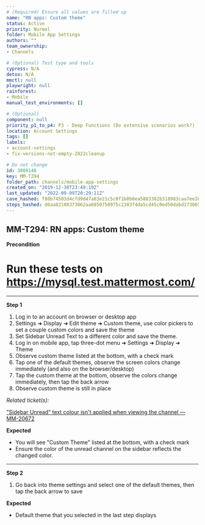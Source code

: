 ```yaml
---
# (Required) Ensure all values are filled up
name: "RN apps: Custom theme"
status: Active
priority: Normal
folder: Mobile App Settings
authors: ""
team_ownership: 
- Channels

# (Optional) Test type and tools
cypress: N/A
detox: N/A
mmctl: null
playwright: null
rainforest: 
- Mobile
manual_test_environments: []

# (Optional)
component: null
priority_p1_to_p4: P3 - Deep Functions (Do extensive scenarios work?)
location: Account Settings
tags: []
labels: 
- account-settings
- fix-versions-not-empty-2022cleanup

# Do not change
id: 3808148
key: MM-T294
folder_path: channels/mobile-app-settings
created_on: "2019-12-30T23:49:19Z"
last_updated: "2022-09-09T20:29:11Z"
case_hashed: f80b74503d4cfd9d47a83e21c5c0f1b0b0ea5883382b318983caa7ee28816c6573b41eb0d5b686f0cb96482e148be916
steps_hashed: d6aa82108373062aa6850750975c2383f4da5cd45c0ed50dabd1730652cf795025886b9ed75756a68687d66f1deac62c
---
```


## MM-T294: RN apps: Custom theme

**Precondition**

# Run these tests on <https://mysql.test.mattermost.com/>

---

**Step 1**

1. Log in to an account on browser or desktop app
2. Settings ➜ Display ➜ Edit theme ➜ Custom theme, use color pickers to set a couple custom colors and save the theme
3. Set Sidebar Unread Text to a different color and save the theme.
4. Log in on mobile app, tap three-dot menu ➜ Settings ➜ Display ➜ Theme
5. Observe custom theme listed at the bottom, with a check mark
6. Tap one of the default themes, observe the screen colors change immediately (and also on the browser/desktop)
7. Tap the custom theme at the bottom, observe the colors change immediately, then tap the back arrow
8. Observe custom theme is still in place

_Related ticket(s):_

["Sidebar Unread" text colour isn't applied when viewing the channel — MM-20672](https://mattermost.atlassian.net/browse/MM-20672)

**Expected**

- You will see "Custom Theme" listed at the bottom, with a check mark
- Ensure the color of the unread channel on the sidebar reflects the changed color.

---

**Step 2**

1. Go back into theme settings and select one of the default themes, then tap the back arrow to save

**Expected**

- Default theme that you selected in the last step displays
